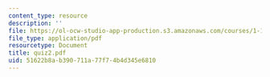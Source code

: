 ```yaml
---
content_type: resource
description: ''
file: https://ol-ocw-studio-app-production.s3.amazonaws.com/courses/1-124j-foundations-of-software-engineering-fall-2000/51622b8ab390711a77f74b4d345e6810_quiz2.pdf
file_type: application/pdf
resourcetype: Document
title: quiz2.pdf
uid: 51622b8a-b390-711a-77f7-4b4d345e6810
---
```

